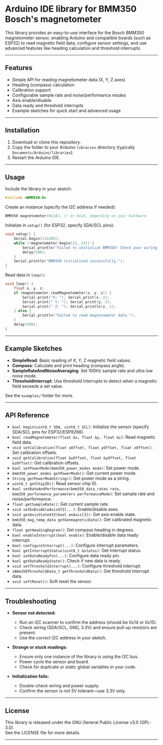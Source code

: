 # Arduino IDE library for BMM350 Bosch's magnetometer

This library provides an easy-to-use interface for the Bosch BMM350 magnetometer sensor, enabling Arduino and compatible boards (such as ESP32) to read magnetic field data, configure sensor settings, and use advanced features like heading calculation and threshold interrupts.

---

## Features

- Simple API for reading magnetometer data (X, Y, Z axes)
- Heading (compass) calculation
- Calibration support
- Configurable sample rate and noise/performance modes
- Axis enable/disable
- Data ready and threshold interrupts
- Example sketches for quick start and advanced usage

---

## Installation

1. Download or clone this repository.
2. Copy the folder to your Arduino `libraries` directory (typically `Documents/Arduino/libraries`).
3. Restart the Arduino IDE.

---

## Usage

Include the library in your sketch:

```cpp
#include <BMM350.h>
```

Create an instance (specify the I2C address if needed):

```cpp
BMM350 magnetometer(0x14); // or 0x15, depending on your hardware
```

Initialize in `setup()` (for ESP32, specify SDA/SCL pins):

```cpp
void setup() {
    Serial.begin(115200);
    while (!magnetometer.begin(22, 23)) {
        Serial.println("Failed to initialize BMM350! Check your wiring and I2C address.");
        delay(500);
    }
    Serial.println("BMM350 initialized successfully.");
}
```

Read data in `loop()`:

```cpp
void loop() {
    float x, y, z;
    if (magnetometer.readMagnetometer(x, y, z)) {
        Serial.print("X: "); Serial.print(x, 2);
        Serial.print(" Y: "); Serial.print(y, 2);
        Serial.print(" Z: "); Serial.println(z, 2);
    } else {
        Serial.println("Failed to read magnetometer data.");
    }
    delay(500);
}
```

---

## Example Sketches

- **SimpleRead**: Basic reading of X, Y, Z magnetic field values.
- **Compass**: Calculate and print heading (compass angle).
- **SampleRateAndNoiseAveraging**: Set 100Hz sample rate and ultra low noise mode.
- **ThresholdInterrupt**: Use threshold interrupts to detect when a magnetic field exceeds a set value.

See the `examples/` folder for more.

---

## API Reference

- `bool begin(uint8_t SDA, uint8_t SCL)`: Initialize the sensor (specify SDA/SCL pins for ESP32/ESP8266).
- `bool readMagnetometer(float &x, float &y, float &z)`: Read magnetic field data.
- `void setCalibration(float xOffset, float yOffset, float zOffset)`: Set calibration offsets.
- `void getCalibration(float &xOffset, float &yOffset, float &zOffset)`: Get calibration offsets.
- `bool setPowerMode(bmm350_power_modes mode)`: Set power mode.
- `bmm350_power_modes getPowerMode()`: Get current power mode.
- `String getPowerModeString()`: Get power mode as a string.
- `uint8_t getChipID()`: Read sensor chip ID.
- `bool setRateAndPerformance(bmm350_data_rates rate, bmm350_performance_parameters performanceMode)`: Set sample rate and noise/performance.
- `float getSampleRate()`: Get current sample rate.
- `void setEnDisAbleAxisXYZ(...)`: Enable/disable axes.
- `void getAxisStateXYZ(bool enAxis[3])`: Get axis enable state.
- `bmm350_mag_temp_data getGeomagneticData()`: Get calibrated magnetic data.
- `float getHeadingDegree()`: Get compass heading in degrees.
- `bool enableInterrupt(bool enable)`: Enable/disable data ready interrupt.
- `bool configureInterrupt(...)`: Configure interrupt parameters.
- `bool getInterruptStatus(uint8_t &status)`: Get interrupt status.
- `bool setDataReadyPin(...)`: Configure data ready pin.
- `bool getDataReadyState()`: Check if new data is ready.
- `void setThresholdInterrupt(...)`: Configure threshold interrupt.
- `sBmm350ThresholdData_t getThresholdData()`: Get threshold interrupt data.
- `void softReset()`: Soft reset the sensor.

---

## Troubleshooting

- **Sensor not detected:**  
  - Run an I2C scanner to confirm the address (should be 0x14 or 0x15).
  - Check wiring (SDA/SCL, GND, 3.3V) and ensure pull-up resistors are present.
  - Use the correct I2C address in your sketch.

- **Strange or stuck readings:**  
  - Ensure only one instance of the library is using the I2C bus.
  - Power cycle the sensor and board.
  - Check for duplicate or static global variables in your code.

- **Initialization fails:**  
  - Double-check wiring and power supply.
  - Confirm the sensor is not 5V tolerant—use 3.3V only.

---

## License

This library is released under the GNU General Public License v3.0 (GPL-3.0).  
See the LICENSE file for more details.

---